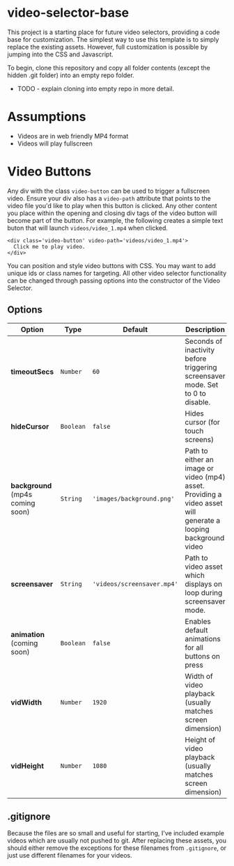 # video-selector-base

This project is a starting place for future video selectors, providing a code base for customization. The simplest way to use this template is to simply replace the existing assets. However, full customization is possible by jumping into the CSS and Javascript.

To begin, clone this repository and copy all folder contents (except the hidden .git folder) into an empty repo folder.
* TODO - explain cloning into empty repo in more detail.

# Assumptions
* Videos are in web friendly MP4 format
* Videos will play fullscreen

# Video Buttons
Any div with the class `video-button` can be used to trigger a fullscreen video. Ensure your div also has a `video-path` attribute that points to the video file you'd like to play when this button is clicked. Any other content you place within the opening and closing div tags of the video button will become part of the button.
For example, the following creates a simple text buton that will launch `videos/video_1.mp4` when clicked.
```
<div class='video-button' video-path='videos/video_1.mp4'>
  Click me to play video.
</div>
```

You can position and style video buttons with CSS. You may want to add unique ids or class names for targeting. All other video selector functionality can be changed through passing options into the constructor of the Video Selector.


## Options

| Option            | Type                | Default | Description                                                           |
|-------------------|---------------------|---------|-----------------------------------------------------------------------|
| **timeoutSecs**   | `Number`            | `60`    | Seconds of inactivity before triggering screensaver mode. Set to 0 to disable.        |
| **hideCursor**    | `Boolean`           | `false`  | Hides cursor (for touch screens)                                      |
| **background** (mp4s coming soon)    | `String`            | `'images/background.png'`  | Path to either an image or video (mp4) asset. Providing a video asset will generate a looping background video                  |
| **screensaver**   | `String`            | `'videos/screensaver.mp4'` | Path to video asset which displays on loop during screensaver mode.                                              |
| **animation** (coming soon)          | `Boolean`           | `false`                     | Enables default animations for all buttons on press                       |
| **vidWidth**   | `Number`            | `1920`    | Width of video playback (usually matches screen dimension)        |
| **vidHeight**  | `Number`            | `1080`    | Height of video playback (usually matches screen dimension)     |



## .gitignore
Because the files are so small and useful for starting, I've included example videos which are usually not pushed to git. After replacing these assets, you should either remove the exceptions for these filenames from `.gitignore`, or just use different filenames for your videos.